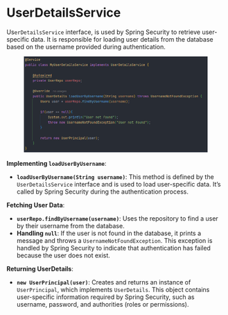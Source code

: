 # UserDetailsService

Us`erDetailsService` interface, is used by Spring Security to retrieve user-specific data. It is responsible for loading user details from the database based on the username provided during authentication.

<figure><img src="../../.gitbook/assets/image (15).png" alt=""><figcaption></figcaption></figure>

**Implementing `loadUserByUsername`**:

* **`loadUserByUsername(String username)`**: This method is defined by the `UserDetailsService` interface and is used to load user-specific data. It’s called by Spring Security during the authentication process.

**Fetching User Data**:

* **`userRepo.findByUsername(username)`**: Uses the repository to find a user by their username from the database.
* **Handling `null`**: If the user is not found in the database, it prints a message and throws a `UsernameNotFoundException`. This exception is handled by Spring Security to indicate that authentication has failed because the user does not exist.

**Returning UserDetails**:

* **`new UserPrincipal(user)`**: Creates and returns an instance of `UserPrincipal`, which implements `UserDetails`. This object contains user-specific information required by Spring Security, such as username, password, and authorities (roles or permissions).
